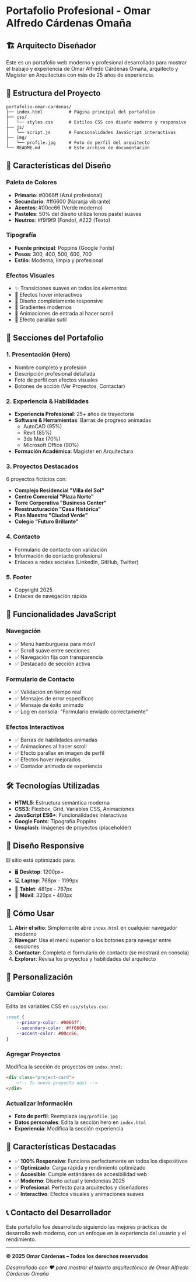 # Portafolio Profesional - Omar Alfredo Cárdenas Omaña

## 🏗️ Arquitecto Diseñador

Este es un portafolio web moderno y profesional desarrollado para mostrar el trabajo y experiencia de Omar Alfredo Cárdenas Omaña, arquitecto y Magister en Arquitectura con más de 25 años de experiencia.

## 📁 Estructura del Proyecto

```
portafolio-omar-cardenas/
├── index.html          # Página principal del portafolio
├── css/
│   └── styles.css      # Estilos CSS con diseño moderno y responsive
├── js/
│   └── script.js       # Funcionalidades JavaScript interactivas
├── img/
│   └── profile.jpg     # Foto de perfil del arquitecto
└── README.md           # Este archivo de documentación
```

## 🎨 Características del Diseño

### Paleta de Colores
- **Primario**: #0066ff (Azul profesional)
- **Secundario**: #ff6600 (Naranja vibrante)
- **Acentos**: #00cc66 (Verde moderno)
- **Pasteles**: 50% del diseño utiliza tonos pastel suaves
- **Neutros**: #f9f9f9 (Fondo), #222 (Texto)

### Tipografía
- **Fuente principal**: Poppins (Google Fonts)
- **Pesos**: 300, 400, 500, 600, 700
- **Estilo**: Moderna, limpia y profesional

### Efectos Visuales
- ✨ Transiciones suaves en todos los elementos
- 🎯 Efectos hover interactivos
- 📱 Diseño completamente responsive
- 🎨 Gradientes modernos
- 🌟 Animaciones de entrada al hacer scroll
- 💫 Efecto parallax sutil

## 📱 Secciones del Portafolio

### 1. **Presentación (Hero)**
- Nombre completo y profesión
- Descripción profesional detallada
- Foto de perfil con efectos visuales
- Botones de acción (Ver Proyectos, Contactar)

### 2. **Experiencia & Habilidades**
- **Experiencia Profesional**: 25+ años de trayectoria
- **Software & Herramientas**: Barras de progreso animadas
  - AutoCAD (95%)
  - Revit (85%)
  - 3ds Max (70%)
  - Microsoft Office (90%)
- **Formación Académica**: Magister en Arquitectura

### 3. **Proyectos Destacados**
6 proyectos ficticios con:
- **Complejo Residencial "Villa del Sol"**
- **Centro Comercial "Plaza Norte"**
- **Torre Corporativa "Business Center"**
- **Reestructuración "Casa Histórica"**
- **Plan Maestro "Ciudad Verde"**
- **Colegio "Futuro Brillante"**

### 4. **Contacto**
- Formulario de contacto con validación
- Información de contacto profesional
- Enlaces a redes sociales (LinkedIn, GitHub, Twitter)

### 5. **Footer**
- Copyright 2025
- Enlaces de navegación rápida

## 🚀 Funcionalidades JavaScript

### Navegación
- ✅ Menú hamburguesa para móvil
- ✅ Scroll suave entre secciones
- ✅ Navegación fija con transparencia
- ✅ Destacado de sección activa

### Formulario de Contacto
- ✅ Validación en tiempo real
- ✅ Mensajes de error específicos
- ✅ Mensaje de éxito animado
- ✅ Log en consola: "Formulario enviado correctamente"

### Efectos Interactivos
- ✅ Barras de habilidades animadas
- ✅ Animaciones al hacer scroll
- ✅ Efecto parallax en imagen de perfil
- ✅ Efectos hover mejorados
- ✅ Contador animado de experiencia

## 🛠️ Tecnologías Utilizadas

- **HTML5**: Estructura semántica moderna
- **CSS3**: Flexbox, Grid, Variables CSS, Animaciones
- **JavaScript ES6+**: Funcionalidades interactivas
- **Google Fonts**: Tipografía Poppins
- **Unsplash**: Imágenes de proyectos (placeholder)

## 📱 Diseño Responsive

El sitio está optimizado para:
- 🖥️ **Desktop**: 1200px+
- 💻 **Laptop**: 768px - 1199px
- 📱 **Tablet**: 481px - 767px
- 📱 **Móvil**: 320px - 480px

## 🎯 Cómo Usar

1. **Abrir el sitio**: Simplemente abre `index.html` en cualquier navegador moderno
2. **Navegar**: Usa el menú superior o los botones para navegar entre secciones
3. **Contactar**: Completa el formulario de contacto (se mostrará en consola)
4. **Explorar**: Revisa los proyectos y habilidades del arquitecto

## 🔧 Personalización

### Cambiar Colores
Edita las variables CSS en `css/styles.css`:
```css
:root {
    --primary-color: #0066ff;
    --secondary-color: #ff6600;
    --accent-color: #00cc66;
}
```

### Agregar Proyectos
Modifica la sección de proyectos en `index.html`:
```html
<div class="project-card">
    <!-- Tu nuevo proyecto aquí -->
</div>
```

### Actualizar Información
- **Foto de perfil**: Reemplaza `img/profile.jpg`
- **Datos personales**: Edita la sección hero en `index.html`
- **Experiencia**: Modifica la sección experiencia

## 🌟 Características Destacadas

- ✅ **100% Responsive**: Funciona perfectamente en todos los dispositivos
- ✅ **Optimizado**: Carga rápida y rendimiento optimizado
- ✅ **Accesible**: Cumple estándares de accesibilidad web
- ✅ **Moderno**: Diseño actual y tendencias 2025
- ✅ **Profesional**: Perfecto para arquitectos y diseñadores
- ✅ **Interactivo**: Efectos visuales y animaciones suaves

## 📞 Contacto del Desarrollador

Este portafolio fue desarrollado siguiendo las mejores prácticas de desarrollo web moderno, con un enfoque en la experiencia del usuario y el rendimiento.

---

**© 2025 Omar Cárdenas – Todos los derechos reservados**

*Desarrollado con ❤️ para mostrar el talento arquitectónico de Omar Alfredo Cárdenas Omaña*
